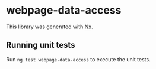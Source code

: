 # webpage-data-access

This library was generated with [Nx](https://nx.dev).

## Running unit tests

Run `ng test webpage-data-access` to execute the unit tests.
